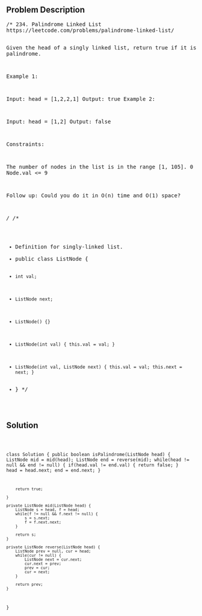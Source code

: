 <!--
<style>
  body { font-family: Arial, sans-serif; }
  .container { max-width: 100%; margin: auto; padding: 20px; }
  .comment-block { background-color: #f9f9f9; padding: 10px; border-left: 5px solid #ccc; max-width: 50%; margin: auto;}
  .code-block { background-color: #f4f4f4; padding: 10px; border: 1px solid #ddd; }
</style>
-->

<div class='container'>
<h2>Problem Description</h2>
<div class='comment-block'>
<pre>
/* 234. Palindrome Linked List
https://leetcode.com/problems/palindrome-linked-list/

Given the head of a singly linked list, return true if it is a palindrome.


Example 1:


Input: head = [1,2,2,1]
Output: true
Example 2:


Input: head = [1,2]
Output: false
 

Constraints:

The number of nodes in the list is in the range [1, 105].
0 <= Node.val <= 9
 

Follow up: Could you do it in O(n) time and O(1) space?

*/
/**
 * Definition for singly-linked list.
 * public class ListNode {
 *     int val;
 *     ListNode next;
 *     ListNode() {}
 *     ListNode(int val) { this.val = val; }
 *     ListNode(int val, ListNode next) { this.val = val; this.next = next; }
 * }
 */
</pre>
</div>

<h2>Solution</h2>
<div class='code-block'>
<pre><code class='language-java'>



class Solution {
    public boolean isPalindrome(ListNode head) {
        ListNode mid = mid(head);
        ListNode end = reverse(mid);
        while(head != null && end != null) {
            if(head.val != end.val) {
                return false;
            }
            head = head.next;
            end = end.next;
        }
        
        return true;
        
    }
    
    private ListNode mid(ListNode head) {
        ListNode s = head, f = head;
        while(f != null && f.next != null) {
            s = s.next;
            f = f.next.next;
        }
        
        return s;
    }
    
    private ListNode reverse(ListNode head) {
        ListNode prev = null, cur = head;
        while(cur != null) {
            ListNode next = cur.next;
            cur.next = prev;
            prev = cur;
            cur = next;
        }
        
        return prev;
    }
    
    
}









</code></pre>
</div>
</div>
